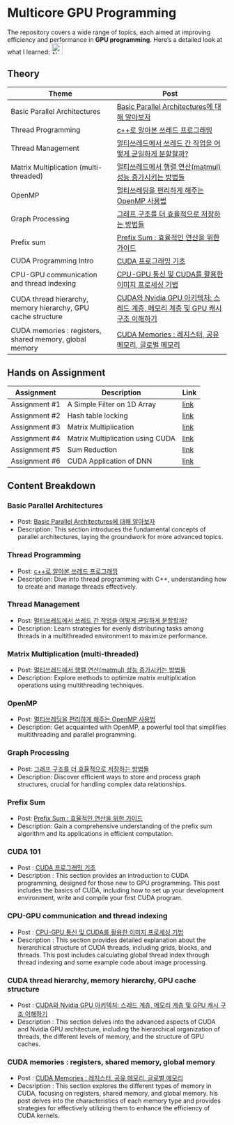 # Multicore GPU Programming

The repository covers a wide range of topics, each aimed at improving efficiency and performance in **GPU programming**. Here’s a detailed look at what I learned: <img src="https://raw.githubusercontent.com/Tarikul-Islam-Anik/Animated-Fluent-Emojis/master/Emojis/Smilies/Nerd%20Face.png" alt="Nerd Face" width="25" height="25" />


## Theory 

|Theme|Post|
|--|--|
|Basic Parallel Architectures|[Basic Parallel Architectures에 대해 알아보자](https://ddoddii.github.io/post/cs/mgp/basic-parallel-architecture/)|
|Thread Programming|[c++로 알아본 쓰레드 프로그래밍](https://ddoddii.github.io/post/cs/mgp/threading/)|
|Thread Management|[멀티쓰레드에서 쓰레드 간 작업을 어떻게 균일하게 분할할까?](https://ddoddii.github.io/post/cs/mgp/thread-management/)|
|Matrix Multiplication (multi-threaded)|[멀티쓰레드에서 행렬 연산(matmul) 성능 증가시키는 방법들](https://ddoddii.github.io/post/cs/mgp/multithread-matmul/)|
|OpenMP|[멀티쓰레딩을 편리하게 해주는 OpenMP 사용법](https://ddoddii.github.io/post/cs/mgp/openmp/)|
|Graph Processing|[그래프 구조를 더 효율적으로 저장하는 방법들](https://ddoddii.github.io/post/cs/mgp/graph-processing/)|
|Prefix sum|[Prefix Sum : 효율적인 연산을 위한 가이드](https://ddoddii.github.io/post/cs/mgp/prefix-sum/#kogge-stone-algorithm)|
|CUDA Programming Intro|[CUDA 프로그래밍 기초](https://ddoddii.github.io/post/cs/mgp/cuda-programming/)|
|CPU-GPU communication and thread indexing|[CPU-GPU 통신 및 CUDA를 활용한 이미지 프로세싱 기법](https://ddoddii.github.io/post/cs/mgp/cuda-programming-2/)|
|CUDA thread hierarchy, memory hierarchy, GPU cache structure|[CUDA와 Nvidia GPU 아키텍처: 스레드 계층, 메모리 계층 및 GPU 캐시 구조 이해하기](https://ddoddii.github.io/post/cs/mgp/cuda-programming-3/)|
|CUDA memories : registers, shared memory, global memory|[CUDA Memories : 레지스터, 공유 메모리, 글로벌 메모리](https://ddoddii.github.io/post/cs/mgp/cuda-programming-matmul-1/)|

## Hands on Assignment

|Assignment|Description|Link|
|----|---|--|
|Assignment #1|A Simple Filter on 1D Array|[link](https://github.com/ddoddii/Multicore-GPU-Programming/tree/master/HW1)|
|Assignment #2|Hash table locking|[link](https://github.com/ddoddii/Multicore-GPU-Programming/tree/master/HW2)|
|Assignment #3|Matrix Multiplication|[link](https://github.com/ddoddii/Multicore-GPU-Programming/tree/master/HW3)|
|Assignment #4|Matrix Multiplication using CUDA|[link](https://github.com/ddoddii/Multicore-GPU-Programming/tree/master/HW4)|
|Assignment #5|Sum Reduction|[link](https://github.com/ddoddii/Multicore-GPU-Programming/tree/master/HW5)|
|Assignment #6|CUDA Application of DNN|[link](https://github.com/ddoddii/Multicore-GPU-Programming/tree/master/HW6)|


## Content Breakdown

### Basic Parallel Architectures

- Post: [Basic Parallel Architectures에 대해 알아보자](https://ddoddii.github.io/post/cs/mgp/basic-parallel-architecture/)
- Description: This section introduces the fundamental concepts of parallel architectures, laying the groundwork for more advanced topics.

### Thread Programming

- Post: [c++로 알아본 쓰레드 프로그래밍](https://ddoddii.github.io/post/cs/mgp/threading/)
- Description: Dive into thread programming with C++, understanding how to create and manage threads effectively.

### Thread Management

- Post: [멀티쓰레드에서 쓰레드 간 작업을 어떻게 균일하게 분할할까?](https://ddoddii.github.io/post/cs/mgp/thread-management/)
- Description: Learn strategies for evenly distributing tasks among threads in a multithreaded environment to maximize performance.

### Matrix Multiplication (multi-threaded)

- Post: [멀티쓰레드에서 행렬 연산(matmul) 성능 증가시키는 방법들](https://ddoddii.github.io/post/cs/mgp/multithread-matmul/)
- Description: Explore methods to optimize matrix multiplication operations using multithreading techniques.

### OpenMP

- Post: [멀티쓰레딩을 편리하게 해주는 OpenMP 사용법](https://ddoddii.github.io/post/cs/mgp/openmp/)
- Description: Get acquainted with OpenMP, a powerful tool that simplifies multithreading and parallel programming.

### Graph Processing

- Post: [그래프 구조를 더 효율적으로 저장하는 방법들](https://ddoddii.github.io/post/cs/mgp/graph-processing/)
- Description: Discover efficient ways to store and process graph structures, crucial for handling complex data relationships.

### Prefix Sum

- Post: [Prefix Sum : 효율적인 연산을 위한 가이드](https://ddoddii.github.io/post/cs/mgp/prefix-sum/#kogge-stone-algorithm)
- Description: Gain a comprehensive understanding of the prefix sum algorithm and its applications in efficient computation.

### CUDA 101
  
- Post : [CUDA 프로그래밍 기초](https://ddoddii.github.io/post/cs/mgp/cuda-programming/)
- Description : This section provides an introduction to CUDA programming, designed for those new to GPU programming. This post includes the basics of CUDA, including how to set up your development environment, write and compile your first CUDA program.

### CPU-GPU communication and thread indexing

- Post : [CPU-GPU 통신 및 CUDA를 활용한 이미지 프로세싱 기법](https://ddoddii.github.io/post/cs/mgp/cuda-programming-2/)
- Description : This section provides detailed explanation about the hierarchical structure of CUDA threads, including grids, blocks, and threads. This post includes calculating global thread index through thread indexing and some example code about image processing.

### CUDA thread hierarchy, memory hierarchy, GPU cache structure

- Post : [CUDA와 Nvidia GPU 아키텍처: 스레드 계층, 메모리 계층 및 GPU 캐시 구조 이해하기](https://ddoddii.github.io/post/cs/mgp/cuda-programming-3/)
- Description : This section delves into the advanced aspects of CUDA and Nvidia GPU architecture, including the hierarchical organization of threads, the different levels of memory, and the structure of GPU caches.

### CUDA memories : registers, shared memory, global memory

- Post : [CUDA Memories : 레지스터, 공유 메모리, 글로벌 메모리](https://ddoddii.github.io/post/cs/mgp/cuda-programming-matmul-1/)
- Decsription : This section explores the different types of memory in CUDA, focusing on registers, shared memory, and global memory. his post delves into the characteristics of each memory type and provides strategies for effectively utilizing them to enhance the efficiency of CUDA kernels.